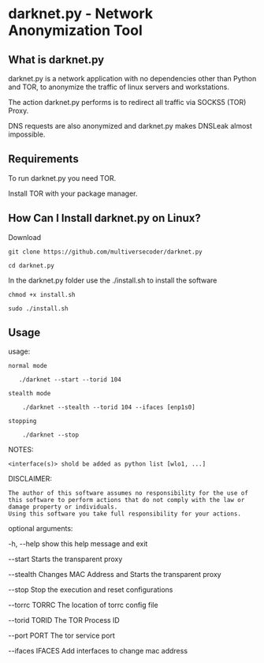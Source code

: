 # darknet.py - Network Anonymization Tool

## What is darknet.py
darknet.py is a network application with no dependencies other than Python and TOR, to anonymize the traffic of linux servers and workstations. 

The action darknet.py performs is to redirect all traffic via SOCKS5 (TOR) Proxy.

DNS requests are also anonymized and darknet.py makes DNSLeak almost impossible.

## Requirements
To run darknet.py you need TOR.

Install TOR with your package manager.

## How Can I Install darknet.py on Linux?
Download

`git clone https://github.com/multiversecoder/darknet.py `

`cd darknet.py`

In the darknet.py folder use the ./install.sh to install the software

`chmod +x install.sh`

`sudo ./install.sh`

## Usage

usage: 

    normal mode
    
       ./darknet --start --torid 104
    
    stealth mode
    
        ./darknet --stealth --torid 104 --ifaces [enp1s0]
    
    stopping
    
        ./darknet --stop

NOTES:
    
    <interface(s)> shold be added as python list [wlo1, ...]

DISCLAIMER:
    
    The author of this software assumes no responsibility for the use of this software to perform actions that do not comply with the law or damage property or individuals.
    Using this software you take full responsibility for your actions.

optional arguments:
  
  -h, --help       show this help message and exit

  --start          Starts the transparent proxy

  --stealth        Changes MAC Address and Starts the transparent proxy

  --stop           Stop the execution and reset configurations

  --torrc TORRC    The location of torrc config file

  --torid TORID    The TOR Process ID

  --port PORT      The tor service port

  --ifaces IFACES  Add interfaces to change mac address
